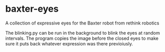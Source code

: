 # baxter-eyes
A collection of expressive eyes for the Baxter robot from rethink robotics

The blinking.py can be run in the background to blink the eyes at random intervals.
The program copies the image before the closed eyes to make sure it puts back whatever expression was there previoiusly.
